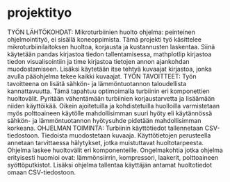 # projektityo
TYÖN LÄHTÖKOHDAT:
Mikroturbiinien huolto ohjelma: peinteinen ohjelmointityö, ei sisällä koneoppimista.
Tämä projekti työ käsittelee mikroturbiinilaitoksen huoltoa, korjausta ja kustannusten laskentaa. Siinä käytetään pandas kirjastoa tiedon tallentamisessa, mathplotlip kirjastoa tiedon visualisointiin ja time kirjastoa tietojen annon ajankohdan muodostamiseen. Lisäksi käytetään itse tehtyä kuvaajat kirjastoa, jonka avulla pääohjelma tekee kaikki kuvaajat.
TYÖN TAVOITTEET:
Työn tavoitteena on lisätä sähkön- ja lämmöntuotannon taloudellista kannattavuutta. Tämä tapahtuu optimoimalla turbiinin eri komponettien huoltovälit. Pyritään vähentämään turbiinien korjaustarvetta ja lisäämään niiden käyttöikää. Oikein ajoitetuilla ja kohdistetuilla huolloilla varmistetaan myös polttoaineen käytölle mahdollisimman suuri hyöty eli käytännössä  sähkön- ja lämmöntuotannon hyötysuhde pidetään mahdollisimman korkeana.
OHJELMAN TOIMINTA:
Turbiinin käyttötiedot tallennetaan CSV-tiedostoon. Tiedoista muodostetaan kuvaaja. Käyttötietojen perusteella annetaan tarvittaessa hälytykset, jotka muistuttavat huoltotarpeesta. Ohjelma laskee huoltovälit eri komponenteille. Ongelmakohtia jotka ohjelma erityisesti huomioi ovat: lämmönsiirrin, kompressori, laakerit, polttoaineen syöttöputkistot. Lisäksi ohjelma tallentaa käyttäjän antamat huoltotiedot omaan CSV-tiedostoon. 